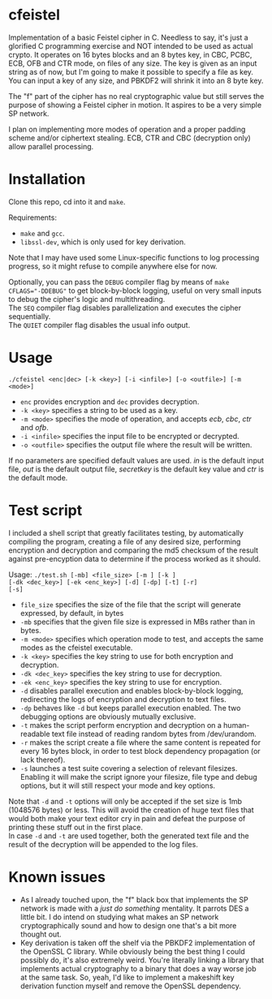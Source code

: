 # cfeistel
<p>Implementation of a basic Feistel cipher in C. Needless to say, it's just a glorified C programming exercise and NOT intended to be used as actual crypto.
It operates on 16 bytes blocks and an 8 bytes key, in CBC, PCBC, ECB, OFB and CTR mode, on files of any size.
The key is given as an input string as of now, but I'm going to make it possible to specify a file as key. You can input a key of any size, and PBKDF2 will shrink it into an 8 byte key.</p>
<p>The "f" part of the cipher has no real cryptographic value but still serves the purpose of showing a Feistel cipher in motion. It aspires to be a very simple SP network.</p>
<p>I plan on implementing more modes of operation and a proper padding scheme and/or ciphertext stealing. 
ECB, CTR and CBC (decryption only) allow parallel processing.</p>

# Installation
<p>Clone this repo, cd into it and <code>make</code>.

Requirements:
- `make` and `gcc`.
- `libssl-dev`, which is only used for key derivation.

Note that I may have used some Linux-specific functions to log processing progress, so it might refuse to compile anywhere else for now.</p>
<p>Optionally, you can pass the <code>DEBUG</code> compiler flag by means of <code>make CFLAGS="-DDEBUG"</code> to get block-by-block logging, useful on very small inputs to debug the cipher's logic and multithreading.<br>
The <code>SEQ</code> compiler flag disables parallelization and executes the cipher sequentially.<br>
The <code>QUIET</code> compiler flag disables the usual info output.</p>

# Usage
`./cfeistel <enc|dec> [-k <key>] [-i <infile>] [-o <outfile>] [-m <mode>]`

- `enc` provides encryption and `dec` provides decryption.  
- `-k <key>` specifies a string to be used as a key.
- `-m <mode>` specifies the mode of operation, and accepts *ecb*, *cbc*, *ctr* and *ofb*.
- `-i <infile>` specifies the input file to be encrypted or decrypted.
- `-o <outfile>` specifies the output file where the result will be written.

If no parameters are specified default values are used.
<em>in</em> is the default input file, <em>out</em> is the default output file, <em>secretkey</em> is the default key value and <em>ctr</em> is the default mode.<br>

# Test script
I included a shell script that greatly facilitates testing, by automatically compiling the program, creating a file of any desired size, performing encryption and decryption and comparing the md5 checksum of the result against pre-encyption data to determine if the process worked as it should.

Usage: <code>./test.sh [-mb] <file_size> [-m <mode>] [-k <key>] [-dk <dec_key>] [-ek <enc_key>]  [-d] [-dp] [-t] [-r] [-s]</code>

- `file_size` specifies the size of the file that the script will generate expressed, by default, in bytes
- `-mb` specifies that the given file size is expressed in MBs rather than in bytes.
- `-m <mode>` specifies which operation mode to test, and accepts the same modes as the cfeistel executable.
- `-k <key>` specifies the key string to use for both encryption and decryption.
- `-dk <dec_key>` specifies the key string to use for decryption.
- `-ek <enc_key>` specifies the key string to use for encryption.
- `-d` disables parallel execution and enables block-by-block logging, redirecting the logs of encryption and decryption to text files.
- `-dp` behaves like `-d` but keeps parallel execution enabled. The two debugging options are obviously mutually exclusive.
- `-t` makes the script perform encryption and decryption on a human-readable text file instead of reading random bytes from /dev/urandom.
- `-r` makes the script create a file where the same content is repeated for every 16 bytes block, in order to test block dependency propagation (or lack thereof).
- `-s` launches a test suite covering a selection of relevant filesizes. Enabling it will make the script ignore your filesize, file type and debug options, but it will still respect your mode and key options.

Note that `-d` and `-t` options will only be accepted if the set size is 1mb (1048576 bytes) or less. This will avoid the creation of huge text files that would both make your text editor cry in pain and defeat the purpose of printing these stuff out in the first place.<br> 
In case `-d` and `-t` are used together, both the generated text file and the result of the decryption will be appended to the log files.

# Known issues
- As I already touched upon, the "f" black box that implements the SP network is made with a <em>just do something</em> mentality. It parrots DES a little bit. I do intend on studying what makes an SP network cryptographically sound and how to design one that's a bit more thought out.
- Key derivation is taken off the shelf via the PBKDF2 implementation of the OpenSSL C library. While obviously being the best thing I could possibly do, it's also extremely weird. You're literally linking a library that implements actual cryptography to a binary that does a way worse job at the same task. So, yeah, I'd like to implement a makeshift key derivation function myself and remove the OpenSSL dependency. 